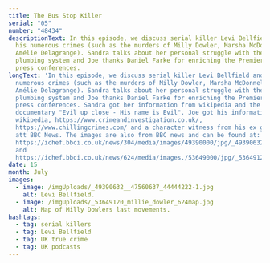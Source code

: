 ```yaml
---
title: The Bus Stop Killer
serial: "05"
number: "48434"
descriptionText: In this episode, we discuss serial killer Levi Bellfield and
  his numerous crimes (such as the murders of Milly Dowler, Marsha McDonnell and
  Amélie Delagrange). Sandra talks about her personal struggle with the british
  plumbing system and Joe thanks Daniel Farke for enriching the Premier league
  press conferences.
longText: 'In this episode, we discuss serial killer Levi Bellfield and his
  numerous crimes (such as the murders of Milly Dowler, Marsha McDonnell and
  Amélie Delagrange). Sandra talks about her personal struggle with the british
  plumbing system and Joe thanks Daniel Farke for enriching the Premier league
  press conferences. Sandra got her information from wikipedia and the
  documentary "Evil up close - His name is Evil". Joe got his information from
  wikipedia, https://www.crimeandinvestigation.co.uk/,
  https://www.chillingcrimes.com/ and a character witness from his ex girlfriend
  att BBC News. The images are also from BBC news and can be found at:
  https://ichef.bbci.co.uk/news/304/media/images/49390000/jpg/_49390632__47560637_44444222-1.jpg,
  and
  https://ichef.bbci.co.uk/news/624/media/images./53649000/jpg/_53649120_millie_dowler_624map.jpg.'
date: 15
month: July
images:
  - image: /imgUploads/_49390632__47560637_44444222-1.jpg
    alt: Levi Bellfield.
  - image: /imgUploads/_53649120_millie_dowler_624map.jpg
    alt: Map of Milly Dowlers last movements.
hashtags:
  - tag: serial killers
  - tag: Levi Bellfield
  - tag: UK true crime
  - tag: UK podcasts
---
```

